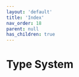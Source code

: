 ```yaml
---
layout: 'default'
title: 'Index'
nav_order: 18
parent: null
has_children: true
---
```


# Type System
